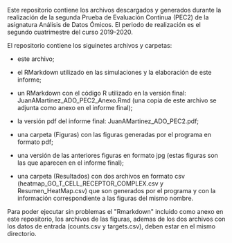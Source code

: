 Este repositorio contiene los archivos descargados y generados durante la realización de la segunda Prueba de Evaluación Continua (PEC2) de la asignatura Análisis de Datos Ómicos. El periodo de realización es el segundo cuatrimestre del curso 2019-2020.

El repositorio contiene los siguinetes archivos y carpetas:

* este archivo;

* el RMarkdown utilizado en las simulaciones y la elaboración de este informe;

* un RMarkdown con el código R utilizado en la versión final: JuanAMartinez_ADO_PEC2_Anexo.Rmd (una copia de este archivo se adjunta como anexo en el informe final);

* la versión pdf del informe final: JuanAMartinez_ADO_PEC2.pdf;

* una carpeta (Figuras) con las figuras generadas por el programa en formato pdf;

* una versión de las anteriores figuras en formato jpg (estas figuras son las que aparecen en el informe final);

* una carpeta (Resultados) con dos archivos en formato csv (heatmap_GO_T_CELL_RECEPTOR_COMPLEX.csv y Resumen_HeatMap.csv) que son generados por el programa y con la información correspondiente a las figuras del mismo nombre.

Para poder ejecutar sin problemas el "Rmarkdown" incluido como anexo en este repositorio, los archivos de las figuras, ademas de los dos archivos con los datos de entrada (counts.csv y targets.csv), deben estar en el mismo directorio.



